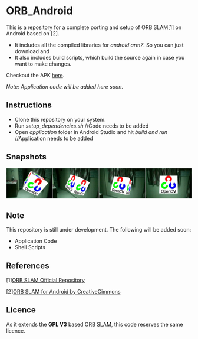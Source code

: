 # ORB_Android

This is a repository for a complete porting and setup of ORB SLAM[1] on Android based on [2]. 

 - It includes all the compiled libraries for *android arm7*. So you can just download and 
 - It also includes build scripts, which build the source again in case you want to make changes. 
 
Checkout the APK [here](https://drive.google.com/file/d/0B6sTEEC-di3sbWhVMFhFbGRWNUk/view?usp=sharing). 

*Note: Application code will be added here soon.*

## Instructions

 - Clone this repository on your system.
 - Run *setup_dependencies.sh* //Code needs to be added
 - Open *application* folder in Android Studio and hit *build and run* //Application needs to be added

## Snapshots

![snapshots](./snapshot.jpg)


## Note

This repository is still under development. The following will be added soon:

 - Application Code
 - Shell Scripts

## References

 [1][ORB SLAM Official Repository](https://github.com/raulmur/ORB_SLAM)

 [2][ORB SLAM for Android by CreativeCimmons](https://github.com/CreativeCimmons/ORB-SLAM-Android-app)

## Licence

As it extends the **GPL V3** based ORB SLAM, this code reserves the same licence.


